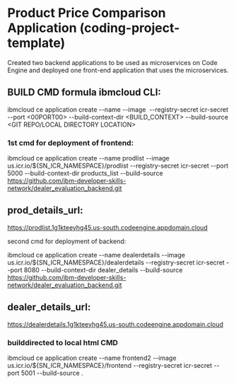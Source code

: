# Product Price Comparison Application (coding-project-template)
Created two backend applications to be used as microservices on Code Engine and deployed one front-end application that uses the microservices.

## BUILD CMD formula ibmcloud CLI:

ibmcloud ce application create --name <NAME> --image <IMAGE> --registry-secret icr-secret --port <00PORT00> --build-context-dir <BUILD_CONTEXT> --build-source <GIT REPO/LOCAL DIRECTORY LOCATION>

### 1st cmd for deployment of frontend:

ibmcloud ce application create --name prodlist --image us.icr.io/${SN_ICR_NAMESPACE}/prodlist --registry-secret icr-secret --port 5000 --build-context-dir products_list --build-source https://github.com/ibm-developer-skills-network/dealer_evaluation_backend.git

## prod_details_url:
https://prodlist.1g1kteeyhg45.us-south.codeengine.appdomain.cloud

second cmd for deployment of backend:

ibmcloud ce application create --name dealerdetails --image us.icr.io/${SN_ICR_NAMESPACE}/dealerdetails --registry-secret icr-secret --port 8080 --build-context-dir dealer_details --build-source https://github.com/ibm-developer-skills-network/dealer_evaluation_backend.git

## dealer_details_url:

https://dealerdetails.1g1kteeyhg45.us-south.codeengine.appdomain.cloud

### builddirected to local html CMD

ibmcloud ce application create --name frontend2 --image us.icr.io/${SN_ICR_NAMESPACE}/frontend --registry-secret icr-secret --port 5001 --build-source .
